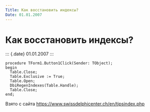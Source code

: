 ```yaml
---
Title: Как восстановить индексы?
Date: 01.01.2007
---
```



Как восстановить индексы?
=========================

::: {.date}
01.01.2007
:::

    procedure TForm1.Button1Click(Sender: TObject);
    begin
      Table.Close;
      Table.Exclusive := True;
      Table.Open;
      DbiRegenIndexes(Table.Handle);
      Table.Close;
    end;

Взято с сайта <https://www.swissdelphicenter.ch/en/tipsindex.php>

